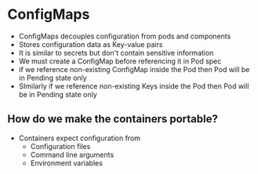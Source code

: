 # ConfigMaps
* ConfigMaps decouples configuration from pods and components
* Stores configuration data as Key-value pairs
* It is similar to secrets but don't contain sensitive information
* We must create a ConfigMap before referencing it in Pod spec
* if we reference non-existing ConfigMap inside the Pod then Pod will be in Pending state only
* SImilarly if we reference non-existing Keys inside the Pod then Pod will be in Pending state only


## How do we make the containers portable?

* Containers expect configuration from
  * Configuration files
  * Command line arguments
  * Environment variables








